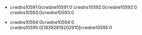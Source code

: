 - crwdns10591:0crwdne10591:0 crwdns10592:0crwdne10592:0 crwdns10593:0crwdne10593:0

- crwdns10594:0crwdne10594:0 crwdns10595:0[18392819202910]crwdne10595:0
